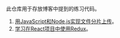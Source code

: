 此仓库用于存放博客中提到的练习代码。

1. [用JavaScript和Node.js实现文件分片上传](https://juejin.im/post/5db29beb5188256467245a7b)。
2. [学习在React项目中使用Redux](https://juejin.im/post/5dc82bfee51d4523815886c9)。

